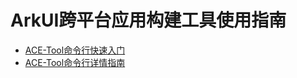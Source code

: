 # ArkUI跨平台应用构建工具使用指南

-   [ACE-Tool命令行快速入门](https://gitee.com/arkui-x/cli/blob/master/README.md)
-   [ACE-Tool命令行详情指南](https://gitee.com/arkui-x/cli/blob/master/cli/README.md)

